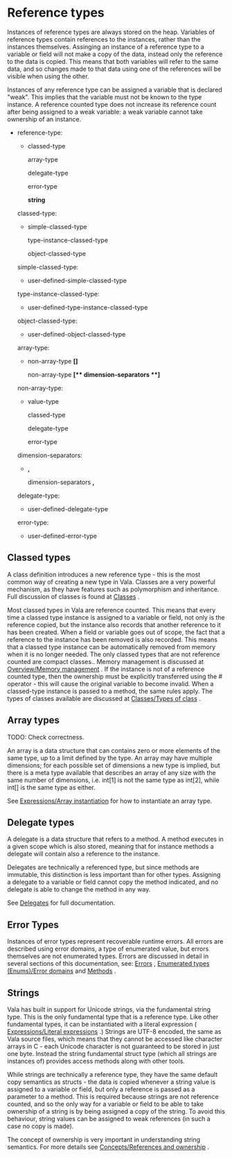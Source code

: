 <div id="reference-types-1" class="section level1">

Reference types
===============

Instances of reference types are always stored on the heap. Variables of
reference types contain references to the instances, rather than the
instances themselves. Assinging an instance of a reference type to a
variable or field will not make a copy of the data, instead only the
reference to the data is copied. This means that both variables will
refer to the same data, and so changes made to that data using one of
the references will be visible when using the other.

Instances of any reference type can be assigned a variable that is
declared "weak". This implies that the variable must not be known to the
type instance. A reference counted type does not increase its reference
count after being assigned to a weak variable: a weak variable cannot
take ownership of an instance.

-   reference-type:

    -   classed-type

        array-type

        delegate-type

        error-type

        **string**

    classed-type:

    -   simple-classed-type

        type-instance-classed-type

        object-classed-type

    simple-classed-type:

    -   user-defined-simple-classed-type

    type-instance-classed-type:

    -   user-defined-type-instance-classed-type

    object-classed-type:

    -   user-defined-object-classed-type

    array-type:

    -   non-array-type **[]**

        non-array-type **[\*\* dimension-separators \*\*]**

    non-array-type:

    -   value-type

        classed-type

        delegate-type

        error-type

    dimension-separators:

    -   **,**

        dimension-separators **,**

    delegate-type:

    -   user-defined-delegate-type

    error-type:

    -   user-defined-error-type

<div id="classed-types" class="section level2">

Classed types
-------------

A class definition introduces a new reference type - this is the most
common way of creating a new type in Vala. Classes are a very powerful
mechanism, as they have features such as polymorphism and inheritance.
Full discussion of classes is found at
[Classes](http://wiki.gnome.org/action/show/Projects/Vala/Manual/Export/Projects/Vala/Manual/Classes#)
.

Most classed types in Vala are reference counted. This means that every
time a classed type instance is assigned to a variable or field, not
only is the reference copied, but the instance also records that another
reference to it has been created. When a field or variable goes out of
scope, the fact that a reference to the instance has been removed is
also recorded. This means that a classed type instance can be
automatically removed from memory when it is no longer needed. The only
classed types that are not reference counted are compact classes..
Memory management is discussed at [Overview/Memory
management](http://wiki.gnome.org/action/show/Projects/Vala/Manual/Export/Projects/Vala/Manual/Overview#Memory_management)
. If the instance is not of a reference counted type, then the ownership
must be explicitly transferred using the \# operator - this will cause
the original variable to become invalid. When a classed-type instance is
passed to a method, the same rules apply. The types of classes available
are discussed at [Classes/Types of
class](http://wiki.gnome.org/action/show/Projects/Vala/Manual/Export/Projects/Vala/Manual/Classes#Types_of_class)
.

</div>

<div id="array-types" class="section level2">

Array types
-----------

TODO: Check correctness.

An array is a data structure that can contains zero or more elements of
the same type, up to a limit defined by the type. An array may have
multiple dimensions; for each possible set of dimensions a new type is
implied, but there is a meta type available that describes an array of
any size with the same number of dimensions, i.e. int[1] is not the same
type as int[2], while int[] is the same type as either.

See [Expressions/Array
instantiation](http://wiki.gnome.org/action/show/Projects/Vala/Manual/Export/Projects/Vala/Manual/Expressions#Array_instantiation)
for how to instantiate an array type.

</div>

<div id="delegate-types" class="section level2">

Delegate types
--------------

A delegate is a data structure that refers to a method. A method
executes in a given scope which is also stored, meaning that for
instance methods a delegate will contain also a reference to the
instance.

Delegates are technically a referenced type, but since methods are
immutable, this distinction is less important than for other types.
Assigning a delegate to a variable or field cannot copy the method
indicated, and no delegate is able to change the method in any way.

See
[Delegates](http://wiki.gnome.org/action/show/Projects/Vala/Manual/Export/Projects/Vala/Manual/Delegates#)
for full documentation.

</div>

<div id="error-types" class="section level2">

Error Types
-----------

Instances of error types represent recoverable runtime errors. All
errors are described using error domains, a type of enumerated value,
but errors themselves are not enumerated types. Errors are discussed in
detail in several sections of this documentation, see:
[Errors](http://wiki.gnome.org/action/show/Projects/Vala/Manual/Export/Projects/Vala/Manual/Errors#)
, [Enumerated types (Enums)/Error
domains](http://wiki.gnome.org/action/show/Projects/Vala/Manual/Export/Projects/Vala/Manual/Enumerated%20types%20%28Enums%29#Error_domains)
and
[Methods](http://wiki.gnome.org/action/show/Projects/Vala/Manual/Export/Projects/Vala/Manual/Methods#)
.

</div>

<div id="strings" class="section level2">

Strings
-------

Vala has built in support for Unicode strings, via the fundamental
string type. This is the only fundamental type that is a reference type.
Like other fundamental types, it can be instantiated with a literal
expression ( [Expressions/Literal
expressions](http://wiki.gnome.org/action/show/Projects/Vala/Manual/Export/Projects/Vala/Manual/Expressions#Literal_expressions)
.) Strings are UTF-8 encoded, the same as Vala source files, which means
that they cannot be accessed like character arrays in C - each Unicode
character is not guaranteed to be stored in just one byte. Instead the
string fundamental struct type (which all strings are instances of)
provides access methods along with other tools.

While strings are technically a reference type, they have the same
default copy semantics as structs - the data is copied whenever a string
value is assigned to a variable or field, but only a reference is passed
as a parameter to a method. This is required because strings are not
reference counted, and so the only way for a variable or field to be
able to take ownership of a string is by being assigned a copy of the
string. To avoid this behaviour, string values can be assigned to weak
references (in such a case no copy is made).

The concept of ownership is very important in understanding string
semantics. For more details see [Concepts/References and
ownership](http://wiki.gnome.org/action/show/Projects/Vala/Manual/Export/Projects/Vala/Manual/Concepts#References_and_ownership)
.

</div>

</div>
